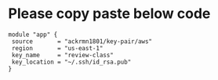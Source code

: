 # Please copy paste below code

 ```
module "app" {
  source       = "ackrmn1801/key-pair/aws"
  region       = "us-east-1"
  key_name     = "review-class"
  key_location = "~/.ssh/id_rsa.pub"
}
```